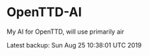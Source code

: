 # OpenTTD-AI
My AI for OpenTTD, will use primarily air

Latest backup: Sun Aug 25 10:38:01 UTC 2019
